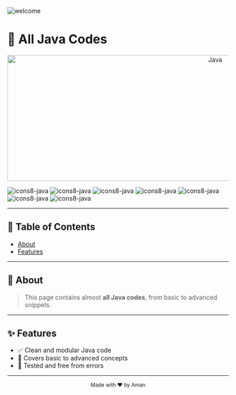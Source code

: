 ![welcome](https://github.com/user-attachments/assets/069c83c1-964d-4b32-96f5-ef0cbdd05380)

# 🚀 All Java Codes

<p align="center">
  <img width="931" height="286" alt="Java" src="https://github.com/user-attachments/assets/522d9d79-037a-4e80-aba4-cffa401859e9" />
</p>

![icons8-java](https://github.com/user-attachments/assets/23d2ba8a-76a6-48fe-b182-0c9d4bc3e0cb)
![icons8-java](https://github.com/user-attachments/assets/368ba6da-5fc3-49fb-a768-fd0792e9e099)
![icons8-java](https://github.com/user-attachments/assets/5b9d66a4-1663-436c-8e6c-ce98625e0a43)
![icons8-java](https://github.com/user-attachments/assets/487a4993-5f14-4f81-be5b-0957985e8fe2)
![icons8-java](https://github.com/user-attachments/assets/9376eea9-2b1f-4133-bd7d-0b36207b7e36)
![icons8-java](https://github.com/user-attachments/assets/f03ca225-7c0b-4ac7-a23e-093e7de1d71a)
![icons8-java](https://github.com/user-attachments/assets/efe82cf7-b827-4479-9615-9f64901028a9)


---

## 📑 Table of Contents
- [About](#about)
- [Features](#features)

---

## 📖 About

> This page contains almost **all Java codes**, from basic to advanced snippets.

---

## ✨ Features

- ✅ Clean and modular Java code  
- 🚀 Covers basic to advanced concepts  
- 🔧 Tested and free from errors  

---

<p align="center">
  <sub>Made with ❤️ by Aman</sub>
</p>
